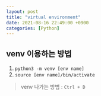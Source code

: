 ```yaml
---
layout: post
title: "virtual environment"
date: 2021-08-16 22:49:00 +0900
categories: [Python]
---
```


## venv 이용하는 방법

1. ```python3 -m venv [env name]```
2. ```source [env name]/bin/activate```

> venv 나가는 방법 : ```Ctrl + D```
